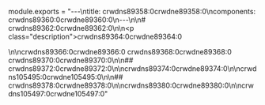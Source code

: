 module.exports = "---\ntitle: crwdns89358:0crwdne89358:0\ncomponents: crwdns89360:0crwdne89360:0\n---\n\n# crwdns89362:0crwdne89362:0\n\n<p class=\"description\">crwdns89364:0crwdne89364:0</p>\n\ncrwdns89366:0crwdne89366:0 crwdns89368:0crwdne89368:0 crwdns89370:0crwdne89370:0\n\n## crwdns89372:0crwdne89372:0\n\ncrwdns89374:0crwdne89374:0\n\ncrwdns105495:0crwdne105495:0\n\n## crwdns89378:0crwdne89378:0\n\ncrwdns89380:0crwdne89380:0\n\ncrwdns105497:0crwdne105497:0"